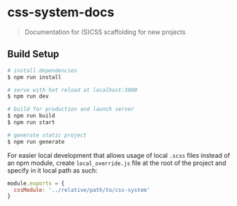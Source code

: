 # css-system-docs

> Documentation for (S)CSS scaffolding for new projects

## Build Setup

``` bash
# install dependencies
$ npm run install

# serve with hot reload at localhost:3000
$ npm run dev

# build for production and launch server
$ npm run build
$ npm run start

# generate static project
$ npm run generate
```

For easier local development that allows usage of local `.scss` files instead of an npm module, create `local_override.js` file at the root of the project and specify in it local path as such:

```js
module.exports = {
  cssModule: '../relative/path/to/css-system'
}
```
